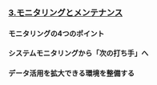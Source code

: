 ### [3.モニタリングとメンテナンス](./3/3_link/3.html)
#### モニタリングの4つのポイント
#### システムモニタリングから「次の打ち手」へ
#### データ活用を拡大できる環境を整備する

